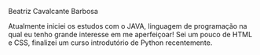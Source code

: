 Beatriz Cavalcante Barbosa

Atualmente iniciei os estudos com o JAVA, linguagem de programação na qual eu tenho grande interesse em me aperfeiçoar!
Sei um pouco de HTML e CSS, finalizei um curso introdutório de Python recentemente.

